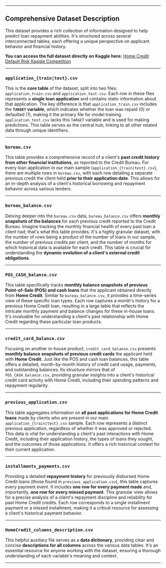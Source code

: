 
---

## Comprehensive Dataset Description

This dataset provides a rich collection of information designed to help predict loan repayment abilities. It's structured across several interconnected tables, each offering a unique perspective on applicant behavior and financial history.

**You can access the full dataset directly on Kaggle here:** [Home Credit Default Risk Kaggle Competition](https://www.kaggle.com/competitions/home-credit-default-risk)

---

### `application_{train|test}.csv`

This is the **core table** of the dataset, split into two files: `application_train.csv` and `application_test.csv`. Each row in these files represents a **single loan application** and contains static information about that application. The key difference is that `application_train.csv` includes the **`TARGET` variable**, which indicates whether the loan was repaid (0) or defaulted (1), making it the primary file for model training. `application_test.csv` lacks this `TARGET` variable and is used for making predictions. This table serves as the central hub, linking to all other related data through unique identifiers.

---

### `bureau.csv`

This table provides a comprehensive record of a client's **past credit history from other financial institutions**, as reported to the Credit Bureau. For every loan application in our main sample (`application_{train|test}.csv`), there are multiple rows in `bureau.csv`, with each row detailing a separate previous credit the client held **prior to their application date**. This allows for an in-depth analysis of a client's historical borrowing and repayment behavior across various lenders.

---

### `bureau_balance.csv`

Delving deeper into the `bureau.csv` data, `bureau_balance.csv` offers **monthly snapshots of the balances** for each previous credit reported to the Credit Bureau. Imagine tracking the monthly financial health of every past loan a client had; that's what this table provides. It's a highly granular dataset, with the number of rows being a product of the number of loans in our sample, the number of previous credits per client, and the number of months for which historical data is available for each credit. This table is crucial for understanding the **dynamic evolution of a client's external credit obligations**.

---

### `POS_CASH_balance.csv`

This table specifically tracks **monthly balance snapshots of previous Point-of-Sale (POS) and cash loans** that the applicant obtained directly from **Home Credit**. Similar to `bureau_balance.csv`, it provides a time-series view of these specific loan types. Each row captures a month's history for a previous Home Credit loan, resulting in a large table that reflects the intricate monthly payment and balance changes for these in-house loans. It's invaluable for understanding a client's past relationship with Home Credit regarding these particular loan products.

---

### `credit_card_balance.csv`

Focusing on another in-house product, `credit_card_balance.csv` presents **monthly balance snapshots of previous credit cards** the applicant held with **Home Credit**. Just like the POS and cash loan balances, this table offers a detailed, month-by-month history of credit card usage, payments, and outstanding balances. Its structure mirrors that of `POS_CASH_balance.csv`, providing granular insights into a client's historical credit card activity with Home Credit, including their spending patterns and repayment regularity.

---

### `previous_application.csv`

This table aggregates information on **all past applications for Home Credit loans** made by clients who are present in our main `application_{train|test}.csv` sample. Each row represents a distinct previous application, regardless of whether it was approved or rejected. This data is vital for understanding a client's past interactions with Home Credit, including their application history, the types of loans they sought, and the outcomes of those applications. It offers a rich historical context for their current application.

---

### `installments_payments.csv`

Providing a detailed **repayment history** for previously disbursed Home Credit loans (those found in `previous_application.csv`), this table captures every payment event. It includes **one row for every payment made** and, importantly, **one row for every missed payment**. This granular view allows for a precise analysis of a client's repayment discipline and reliability for past Home Credit credits. Each row corresponds to a single installment payment or a missed installment, making it a critical resource for assessing a client's historical payment behavior.

---

### `HomeCredit_columns_description.csv`

This helpful auxiliary file serves as a **data dictionary**, providing clear and concise **descriptions for all columns** across the various data tables. It's an essential resource for anyone working with the dataset, ensuring a thorough understanding of each variable's meaning and context.

---
